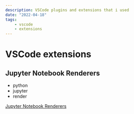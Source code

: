 ```yaml
---
description: VSCode plugins and extensions that i used
date: "2022-04-18"
tags:
    - vscode
    - extensions
---
```

# VSCode extensions

## Jupyter Notebook Renderers

- python
- jupyter
- render

[Jupyter Notebook Renderers](https://marketplace.visualstudio.com/items?itemName=ms-toolsai.jupyter-renderers)
